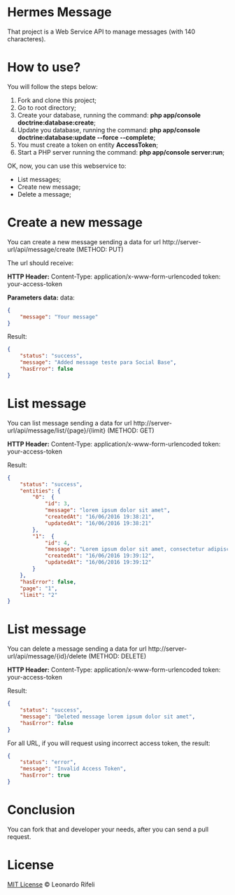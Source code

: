 Hermes Message
=====================

That project is a Web Service API to manage messages (with 140 characteres).

How to use?
=====================

You will follow the steps below:

1. Fork and clone this project;
2. Go to root directory;
2. Create your database, running the command: **php app/console doctrine:database:create**;
3. Update you database, running the command: **php app/console doctrine:database:update --force --complete**;
4. You must create a token on entity **AccessToken**;
5. Start a PHP server running the command: **php app/console server:run**;

OK, now, you can use this webservice to:

- List messages;
- Create new message;
- Delete a message;

Create a new message
=====================

You can create a new message sending a data for url http://server-url/api/message/create (METHOD: PUT)

The url should receive:

**HTTP Header:**
Content-Type: application/x-www-form-urlencoded
token: your-access-token

**Parameters data:**
data: 
```json
{
	"message": "Your message"
}
```

Result:
```json
{
	"status": "success",
	"message": "Added message teste para Social Base",
	"hasError": false
}
```

List message
=====================

You can list message sending a data for url http://server-url/api/message/list/{page}/{limit} (METHOD: GET)

**HTTP Header:**
Content-Type: application/x-www-form-urlencoded
token: your-access-token

Result:
```json
{
	"status": "success",
	"entities": {
		"0":  {
			"id": 3,
			"message": "lorem ipsum dolor sit amet",
			"createdAt": "16/06/2016 19:38:21",
			"updatedAt": "16/06/2016 19:38:21"
		},
		"1":  {
			"id": 4,
			"message": "Lorem ipsum dolor sit amet, consectetur adipiscing elit.",
			"createdAt": "16/06/2016 19:39:12",
			"updatedAt": "16/06/2016 19:39:12"
		}
	},
	"hasError": false,
	"page": "1",
	"limit": "2"
}
```

List message
=====================

You can delete a message sending a data for url http://server-url/api/message/{id}/delete (METHOD: DELETE)

**HTTP Header:**
Content-Type: application/x-www-form-urlencoded
token: your-access-token

Result:
```json
{
	"status": "success",
	"message": "Deleted message lorem ipsum dolor sit amet",
	"hasError": false
}
```

For all URL, if you will request using incorrect access token, the result:
```json
{
	"status": "error",
	"message": "Invalid Access Token",
	"hasError": true
}
```

Conclusion
========================

You can fork that and developer your needs, after you can send a pull request.

License
========================

[MIT License](http://leonardorifeli.mit-license.org/) © Leonardo Rifeli
